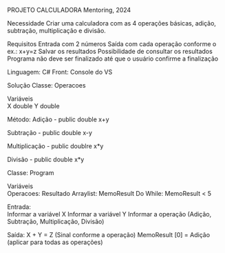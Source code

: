 PROJETO CALCULADORA 
Mentoring, 2024 

Necessidade 
Criar uma calculadora com as 4 operações básicas, adição, subtração, multiplicação e divisão. 

Requisitos 
Entrada com 2 números 
Saída com cada operação conforme o ex.: x+y=z 
Salvar os resultados 
Possibilidade de consultar os resultados 
Programa não deve ser finalizado até que o usuário confirme a finalização 

Linguagem: C#
Front: Console do VS


Solução 
Classe: Operacoes  

Variáveis  
X double 
Y double 

Método: 
Adição - public double 
x+y 

Subtração - public double 
x-y 

Multiplicação - public doublre 
x*y 

Divisão - public double 
x*y 

 
Classe: Program 

Variáveis  
Operacoes: Resultado 
Arraylist: MemoResult 
Do While: MemoResult < 5 

Entrada:  
Informar a variável X 
Informar a variável Y 
Informar a operação (Adição, Subtração, Multiplicação, Divisão) 

Saída: 
X + Y = Z (Sinal conforme a operação) 
MemoResult [0] = Adição (aplicar para todas as operações) 
